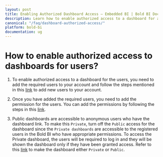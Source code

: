 ```yaml
---
layout: post
title: Enabling Authorized Dashboard Access – Embedded BI | Bold BI Docs
description: Learn how to enable authorized access to a dashboard for any users in Bold BI embedded in your application.
canonical: "/faq/dashboard-authorized-access/"
platform: bold-bi
documentation: ug
---
```


# How to enable authorized access to dashboards for users?

1. To enable authorized access to a dashboard for the users, you need to add the required users to your account and follow the steps mentioned in this <a href="/managing-resources/manage-users/#add-new-users">link</a> to add new users to your account.

2. Once you have added the required users, you need to add the permission for the users. You can add the permissions by following the steps in this [link](/managing-resources/manage-permissions/).

3. Public dashboards are accessible to anonymous users who have the dashboard link. To make this `Private`, turn off the `Public` access for the dashboard since the `Private dashboards` are accessible to the registered users in the Bold BI who have appropriate permissions. To access the Private dashboard, the users will be required to log in and they will be shown the dashboard only if they have been granted access. Refer to this <a href="/working-with-dashboards/share-dashboards/public-dashboards/#make-private">link</a> to make the dashboard either `Private` or `Public`.

